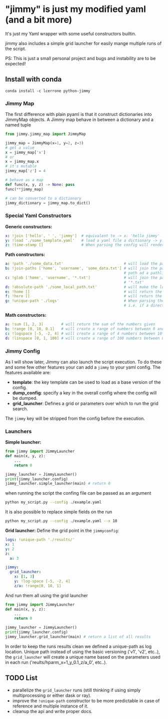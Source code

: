 # "jimmy" is just my modified yaml (and a bit more)
It's just my Yaml wrapper with some useful constructors builtin.

jimmy also includes a simple grid launcher for easily mange multiple runs of the script. 

PS: This is just a small personal project and bugs and instability are to be expected!

## Install with conda
```
conda install -c lcerrone python-jimmy
```

### Jimmy Map
The first difference with plain pyaml is that it construct dictionaries into JimmyMap objects. 
A Jimmy map behave in between a dictionary and a named tuple
```python
from jimmy.jimmy_map import JimmyMap

jimmy_map = JimmyMap(x=1, y=2, z=3)
# get a value
x = jimmy_map['x']
# or 
x = jimmy_map.x
# it's mutable
jimmy_map['z'] = 4

# behave as a map 
def func(x, y, z) -> None: pass
func(**jimmy_map)

# can be converted to a dictionary
jimmy_dictionary = jimmy_map.to_dict()
```
### Special Yaml Constructors
**Generic constructors:**
```yaml
x: !join ['hello', ' ', 'jimmy']  # equivalent to -> x: 'hello jimmy'
y: !load './some_template.yaml'   # load a yaml file a dictionary -> y: {...}
z: !time-stamp []                 # When parsing the config will render the time as 
```
**Path constructors:**
```yaml
a: !path './some_data.txt'                           # will load the path ad a pathlib.Path object
b: !join-paths ['home', 'username', 'some_data.txt'] # will join the path 'home/username/some_data.txt' and load the
                                                     # path ad a pathlib.Path object
c: !glob ['home', 'username', '*.txt']               # will join the path 'home/username/*' and load all file matching
                                                     # '*.txt'
d: !absolute-path './some_local_path.txt'            # will make the local path absolute
e: !home []                                          # will return the home path
f: !here []                                          # will return the path of the current yaml being loaded
g: !unique-path './logs'                             # When parsing the config will to ensure a unique name, 
                                                     # i.e. if a directory called logs exists it will be called /logs_v1
```
**Math constructors:**
```yaml
a: !sum [1, 2, 3]        # will return the sum of the numbers given
b: !range [0, 10, 0.1]   # will create a range of numbers between 0 and 10 with step of .1
c: !logspace [-5, -2, 4] # will create a range of 4 numbers between 10**-5 and 10**2
d: !linspace [0, 1, 100] # will create a range of 100 numbers between 0 and 1
```
### Jimmy Config
As I will show later, Jimmy can also launch the script execution. To do these and some few other 
features your can add a `jimmy` to your yaml config.
The features available are:
- **template**: the key template can be used to load as a base version of the config.
- **dump_config**: specify a key in the overall config where the config will be dumped.
- **grid_launcher**: Defines a grid or parameters over which to run the grid search.

The `jimmy` key will be stripped from the config before the execution.

### Launchers 
**Simple launcher:**
```python
from jimmy import JimmyLauncher
def main(x, y, z):
    ...
    return 0

jimmy_launcher = JimmyLauncher()
print(jimmy_launcher.config)
jimmy_launcher.simple_launcher(main) # return 0
```
when running the script the confing file can be passed as an argument
```bash
python my_script.py --config ./example.yaml
```
It is also possible to replace simple fields on the run 
```bash
python my_script.py --config ./example.yaml --x 10 
```

**Grid launcher:**
Define the grid point in the `jimmyconfig`:
```yaml
logs: !unique-path './results/'
x: 1
y: 2
z:
  a: 3 

jimmy:
  grid_launcher:
    x: [1, 3]
    y: !log-space [-5, -2, 4]
    z/a: !range[0, 10, 1]
```
And run them all using the grid launcher 
```python
from jimmy import JimmyLauncher
def main(x, y, z):
    ...
    return 0

jimmy_launcher = JimmyLauncher()
print(jimmy_launcher.config)
jimmy_launcher.grid_launcher(main) # return a list of all results
```

In order to keep the runs results clean we defined a unique-path as log location.
Unique path instead of using the basic versioning ('v1', 'v2', etc..), the `grid_launcher` will create a
unique name based on the parameters used in each run ('reults/hparm_x=1_y_0.1_z/a_0', etc..).

## TODO List
* parallelize the `grid_launcher` runs (still thinking if using simply multiprocessing or either dask or ray).
* improve the `!unique-path` constructor to be more predictable in case of reference and multiple instance of it.
* cleanup the api and write proper docs.   